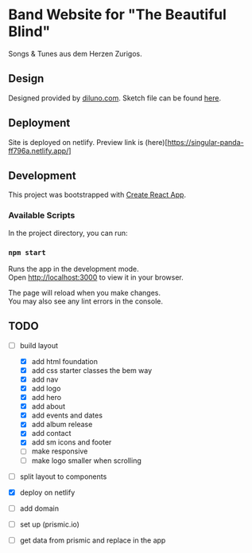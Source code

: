 # Band Website for "The Beautiful Blind"
Songs & Tunes aus dem Herzen Zurigos.


## Design
Designed provided by [diluno.com](https://www.diluno.com/).
Sketch file can be found [here](https://www.sketch.com/s/21e3c106-669d-434b-8c2b-f86d3dee3503/a/ygaV9Rz).

## Deployment
Site is deployed on netlify. Preview link is (here)[https://singular-panda-ff796a.netlify.app/]

## Development
This project was bootstrapped with [Create React App](https://github.com/facebook/create-react-app).
### Available Scripts

In the project directory, you can run:
### `npm start`

Runs the app in the development mode.\
Open [http://localhost:3000](http://localhost:3000) to view it in your browser.

The page will reload when you make changes.\
You may also see any lint errors in the console.


## TODO
- [ ] build layout
    - [x] add html foundation
    - [x] add css starter classes the bem way
    - [x] add nav
    - [x] add logo
    - [x] add hero
    - [x] add about
    - [x] add events and dates
    - [x] add album release
    - [x] add contact
    - [x] add sm icons and footer
    - [ ] make responsive
    - [ ] make logo smaller when scrolling
- [ ] split layout to components
- [x] deploy on netlify
- [ ] add domain
- [ ] set up (prismic.io)
- [ ] get data from prismic and replace in the app

